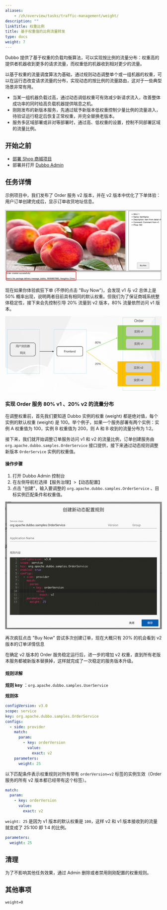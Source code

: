 ```yaml
---
aliases:
    - /zh/overview/tasks/traffic-management/weight/
description: ""
linkTitle: 权重比例
title: 基于权重值的比例流量转发
type: docs
weight: 7
---
```




Dubbo 提供了基于权重的负载均衡算法，可以实现按比例的流量分布：权重高的提供者机器收到更多的请求流量，而权重低的机器收到相对更少的流量。

以基于权重的流量调度算法为基础，通过规则动态调整单个或一组机器的权重，可以在运行态改变请求流量的分布，实现动态的按比例的流量路由，这对于一些典型场景非常有用。
* 当某一组机器负载过高，通过动态调低权重可有效减少新请求流入，改善整体成功率的同时给高负载机器提供喘息之机。
* 刚刚发布的新版本服务，先通过赋予新版本低权重控制少量比例的流量进入，待验证运行稳定后恢复正常权重，并完全替换老版本。
* 服务多区域部署或非对等部署时，通过高、低权重的设置，控制不同部署区域的流量比例。

## 开始之前

* [部署 Shop 商城项目](../#部署商场系统)
* 部署并打开 [Dubbo Admin](../../deploy)

## 任务详情

示例项目中，我们发布了 Order 服务 v2 版本，并在 v2 版本中优化了下单体验：用户订单创建完成后，显示订单收货地址信息。

![weight2.png](/imgs/v3/tasks/weight/weight2.png)

现在如果你体验疯狂下单 (不停的点击 "Buy Now")，会发现 v1 与 v2 总体上是 50% 概率出现，说明两者目前具有相同的默认权重。但我们为了保证商城系统整体稳定性，接下来会先控制引导 20% 流量到 v2 版本，80% 流量依然访问 v1 版本。

![weight1.png](/imgs/v3/tasks/weight/weight1.png)

### 实现 Order 服务 80% v1 、20% v2 的流量分布
在调整权重前，首先我们要知道 Dubbo 实例的权重 (weight) 都是绝对值，每个实例的默认权重 (weight) 是 100。举个例子，如果一个服务部署有两个实例：实例 A 权重值为 100，实例 B 权重值为 200，则 A 和 B 收到的流量分布为 1:2。

接下来，我们就开始调整订单服务访问 v1 和 v2 的流量比例，订单创建服务由 `org.apache.dubbo.samples.OrderService` 接口提供，接下来通过动态规则调整新版本 `OrderService` 实例的权重值。

#### 操作步骤
1. 打开 Dubbo Admin 控制台
2. 在左侧导航栏选择【服务治理】>【动态配置】
3. 点击 "创建"，输入要调整的 `org.apache.dubbo.samples.OrderService` 、目标实例匹配条件和权重值。

![Admin 权重比例设置截图](/imgs/v3/tasks/weight/weight_admin.png)

再次疯狂点击 "Buy Now" 尝试多次创建订单，现在大概只有 20% 的机会看到 v2 版本的订单详情信息

在确定 v2 版本的 Order 服务稳定运行后，进一步的增加 v2 权重，直到所有老版本服务都被新版本替换掉，这样就完成了一次稳定的服务版本升级。

#### 规则详解

**规则 key** ：`org.apache.dubbo.samples.UserService`

**规则体**

```yaml
configVersion: v3.0
scope: service
key: org.apache.dubbo.samples.OrderService
configs:
  - side: provider
    match:
      param:
        - key: orderVersion
          value:
            exact: v2
    parameters:
      weight: 25
```

以下匹配条件表示权重规则对所有带有 `orderVersion=v2` 标签的实例生效（Order 服务的所有 v2 版本都已经带有这个标签）。

```yaml
match:
  param:
    - key: orderVersion
      value:
        exact: v2
```

`weight: 25` 是因为 v1 版本的默认权重是 `100`，这样 v2 和 v1 版本接收到的流量就变成了 25:100 即 1:4 的比例。

```yaml
parameters:
  weight: 25
```

## 清理
为了不影响其他任务效果，通过 Admin 删除或者禁用刚刚配置的权重规则。

## 其他事项
`weight=0`